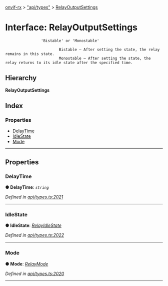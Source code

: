 [onvif-rx](../README.md) > ["api/types"](../modules/_api_types_.md) > [RelayOutputSettings](../interfaces/_api_types_.relayoutputsettings.md)

# Interface: RelayOutputSettings

```
                'Bistable' or 'Monostable'
```

```
                        Bistable – After setting the state, the relay remains in this state.
                        Monostable – After setting the state, the relay returns to its idle state after the specified time.
```

## Hierarchy

**RelayOutputSettings**

## Index

### Properties

* [DelayTime](_api_types_.relayoutputsettings.md#delaytime)
* [IdleState](_api_types_.relayoutputsettings.md#idlestate)
* [Mode](_api_types_.relayoutputsettings.md#mode)

---

## Properties

<a id="delaytime"></a>

###  DelayTime

**● DelayTime**: *`string`*

*Defined in [api/types.ts:2021](https://github.com/patrickmichalina/onvif-rx/blob/1596479/src/api/types.ts#L2021)*

___
<a id="idlestate"></a>

###  IdleState

**● IdleState**: *[RelayIdleState](../enums/_api_types_.relayidlestate.md)*

*Defined in [api/types.ts:2022](https://github.com/patrickmichalina/onvif-rx/blob/1596479/src/api/types.ts#L2022)*

___
<a id="mode"></a>

###  Mode

**● Mode**: *[RelayMode](../enums/_api_types_.relaymode.md)*

*Defined in [api/types.ts:2020](https://github.com/patrickmichalina/onvif-rx/blob/1596479/src/api/types.ts#L2020)*

___

